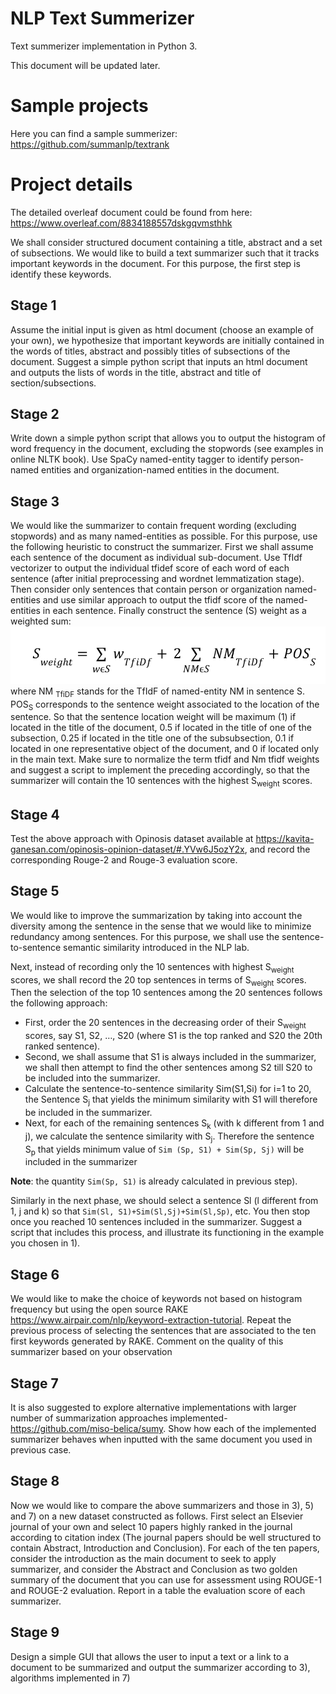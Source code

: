 # NLP Text Summerizer

Text summerizer implementation in Python 3.

This document will be updated later.

# Sample projects
Here you can find a sample summerizer: https://github.com/summanlp/textrank

# Project details

The detailed overleaf document could be found from here: https://www.overleaf.com/8834188557dskgqvmsthhk

We shall consider structured document containing a title, abstract and a set of subsections. We would like to build a text summarizer such that it tracks important keywords in the document. For this purpose, the first step is identify these keywords. 

## Stage 1
Assume the initial input is given as html document (choose an example of your own), we hypothesize that important keywords are initially contained in the words of titles, abstract and possibly titles of subsections of the document. Suggest a simple python script that inputs an html document and outputs the lists of words in the title, abstract and title of section/subsections. 


## Stage 2
Write down a simple python script that allows you to output the histogram of word frequency in the document, excluding the stopwords (see examples in online NLTK book). Use SpaCy named-entity tagger to identify person-named entities and organization-named entities in the document.

## Stage 3
We would like the summarizer to contain frequent wording (excluding stopwords) and as many named-entities as possible. For this purpose, use the following heuristic to construct the summarizer. First we shall assume each sentence of the document as individual sub-document. Use TfIdf vectorizer to output the individual tfidef score of each word of each sentence (after initial preprocessing and wordnet lemmatization stage). Then consider only sentences that contain person or organization named-entities and use similar approach to output the tfidf score of the named-entities in each sentence. Finally construct the sentence (S) weight as a  weighted sum: 
![S weight](./assets/formula-1.png) 
where NM <sub>TfiDF</sub> stands for the TfIdF of named-entity NM in sentence S.  POS<sub>S</sub> corresponds to the sentence weight associated to the location of the sentence. So that the sentence location weight will be maximum (1) if located in the title of the document, 0.5 if located  in the title of one of the subsection, 0.25 if located in the title one of the subsubsection, 0.1 if located in one representative object of the document, and 0 if located only in the main text. Make sure to normalize the term tfidf and Nm tfidf weights and suggest a script to implement the preceding accordingly, so that the summarizer will contain the 10 sentences with the highest S<sub>weight</sub> scores.  

## Stage 4
Test the above approach with Opinosis dataset available at https://kavita-ganesan.com/opinosis-opinion-dataset/#.YVw6J5ozY2x,  and record the corresponding Rouge-2 and Rouge-3 evaluation score. 

## Stage 5
We would like to improve the summarization by taking into account the diversity among the sentence in the sense that we would like to minimize redundancy among sentences. For this purpose, we shall use the sentence-to-sentence semantic similarity introduced in the NLP lab. 

Next, instead of recording only the 10 sentences with highest S<sub>weight</sub> scores, we shall record the 20 top sentences in terms of S<sub>weight</sub> scores. Then the selection of the top 10 sentences among the 20 sentences follows the following approach: 
- First, order the 20 sentences in the decreasing order of their S<sub>weight</sub> scores, say S1, S2, …, S20 (where S1 is the top ranked and S20 the 20th ranked sentence). 
- Second, we shall assume that S1 is always included in the summarizer, we shall then attempt to find the other sentences among S2 till S20 to be included into the summarizer.
- Calculate the sentence-to-sentence similarity Sim(S1,Si) for i=1 to 20, the Sentence S<sub>j</sub> that yields the minimum similarity with S1 will therefore be included in the summarizer. 
- Next, for each of the remaining sentences S<sub>k</sub> (with k different from 1 and j), we calculate the sentence similarity with S<sub>j</sub>. Therefore the sentence S<sub>p</sub> that yields minimum value of `Sim (Sp, S1) + Sim(Sp, Sj)` will be included in the summarizer 

**Note**: the quantity `Sim(Sp, S1)` is already calculated in previous step).  

Similarly in the next phase, we should select a sentence Sl (l different from 1, j and k) so that  `Sim(Sl, S1)+Sim(Sl,Sj)+Sim(Sl,Sp)`, etc. You then stop once you reached 10 sentences included in the summarizer. Suggest a script that includes this process, and illustrate its functioning in the example you chosen in 1).   

## Stage 6
We would like to make the choice of keywords not based on histogram frequency but using the open source RAKE https://www.airpair.com/nlp/keyword-extraction-tutorial. Repeat the previous process of selecting the sentences that are associated to the ten first keywords generated by RAKE. Comment on the quality of this summarizer based on your observation

## Stage 7
It is also suggested to explore alternative implementations with larger number of summarization approaches implemented- https://github.com/miso-belica/sumy. Show how each of the implemented summarizer behaves when inputted with the same document you used in previous case. 

## Stage 8
Now we would like to compare the above summarizers and those in 3), 5) and 7) on a new dataset constructed as follows. First select an Elsevier journal of your own and select 10 papers highly ranked in the journal according to citation index (The journal papers should be well structured to contain Abstract, Introduction and Conclusion). For each of the ten papers, consider the introduction as the main document to seek to apply summarizer, and consider the Abstract and Conclusion as two golden summary of the document that you can use for assessment using ROUGE-1 and ROUGE-2 evaluation. Report in a table the evaluation score of each summarizer. 

## Stage 9
Design a simple GUI that allows the user to input a text or a link to a document to be summarized and output the summarizer according to 3), algorithms implemented in 7)
